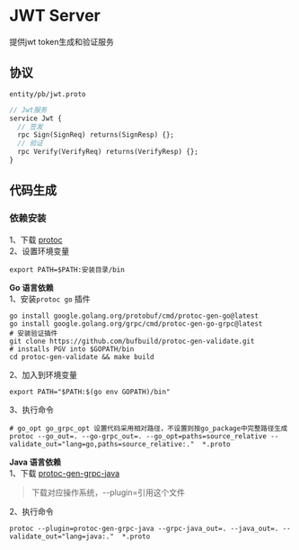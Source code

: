 # JWT Server 
提供jwt token生成和验证服务

## 协议
`entity/pb/jwt.proto`

```protobuf
// Jwt服务
service Jwt {
  // 签发
  rpc Sign(SignReq) returns(SignResp) {};
  // 验证
  rpc Verify(VerifyReq) returns(VerifyResp) {};
}
```

## 代码生成
### 依赖安装

1、下载 [protoc](https://github.com/protocolbuffers/protobuf/releases)   
2、设置环境变量
```shell
export PATH=$PATH:安装目录/bin
```

**Go 语言依赖**  
1、安装`protoc go` 插件
```shell
go install google.golang.org/protobuf/cmd/protoc-gen-go@latest
go install google.golang.org/grpc/cmd/protoc-gen-go-grpc@latest
# 安装验证插件
git clone https://github.com/bufbuild/protoc-gen-validate.git
# installs PGV into $GOPATH/bin
cd protoc-gen-validate && make build

```

2、加入到环境变量
```shell
export PATH="$PATH:$(go env GOPATH)/bin"
```
3、执行命令
```shell
# go_opt go_grpc_opt 设置代码采用相对路径，不设置则按go_package中完整路径生成
protoc --go_out=. --go-grpc_out=. --go_opt=paths=source_relative --validate_out="lang=go,paths=source_relative:."  *.proto
```

**Java 语言依赖**  
1、下载 [protoc-gen-grpc-java](https://mvnrepository.com/artifact/io.grpc/protoc-gen-grpc-java)
> 下载对应操作系统，--plugin=引用这个文件

2、执行命令
```shell
protoc --plugin=protoc-gen-grpc-java --grpc-java_out=. --java_out=. --validate_out="lang=java:."  *.proto
```